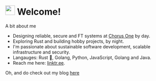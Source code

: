 <h1><img src="https://emojis.slackmojis.com/emojis/images/1531849430/4246/blob-sunglasses.gif?1531849430" width="30"/> Welcome!</h1>

A bit about me

- Designing reliable, secure and FT systems at [Chorus One](https://github.com/ChorusOne/) by day.
- Exploring Rust and building hobby projects, by night.
- I'm passionate about sustainable software development, scalable infrastructure and security.
- Langauges: Rust 🦀, Golang, Python, JavaScript, Golang and Java.
- Reach me here: [linktr.ee](https://linktr.ee/123vivekr).

Oh, and do check out my blog [here](https://123vivekr.github.io/)
